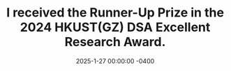 ---
title: "I received the Runner-Up Prize in the 2024 HKUST(GZ) DSA Excellent Research Award."
date: 2025-1-27 00:00:00 -0400
---